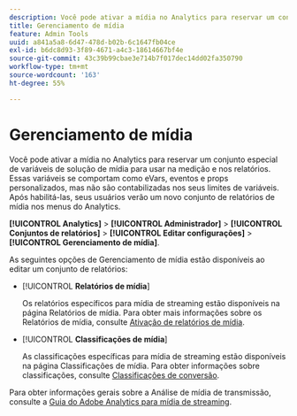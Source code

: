```yaml
---
description: Você pode ativar a mídia no Analytics para reservar um conjunto especial de variáveis de solução de mídia para usar na medição e nos relatórios.
title: Gerenciamento de mídia
feature: Admin Tools
uuid: a841a5a8-6d47-478d-b02b-6c1647fb04ce
exl-id: b6dc8d93-3f89-4671-a4c3-18614667bf4e
source-git-commit: 43c39b99cbae3e714b7f017dec14dd02fa350790
workflow-type: tm+mt
source-wordcount: '163'
ht-degree: 55%

---
```


# Gerenciamento de mídia

Você pode ativar a mídia no Analytics para reservar um conjunto especial de variáveis de solução de mídia para usar na medição e nos relatórios. Essas variáveis se comportam como eVars, eventos e props personalizados, mas não são contabilizadas nos seus limites de variáveis. Após habilitá-las, seus usuários verão um novo conjunto de relatórios de mídia nos menus do Analytics.

**[!UICONTROL Analytics]** > **[!UICONTROL Administrador]** > **[!UICONTROL Conjuntos de relatórios]** > **[!UICONTROL Editar configurações]** > **[!UICONTROL Gerenciamento de mídia]**.

As seguintes opções de Gerenciamento de mídia estão disponíveis ao editar um conjunto de relatórios:

* [!UICONTROL **Relatórios de mídia**]

  Os relatórios específicos para mídia de streaming estão disponíveis na página Relatórios de mídia. Para obter mais informações sobre os Relatórios de mídia, consulte [Ativação de relatórios de mídia](https://experienceleague.adobe.com/docs/media-analytics/using/media-reports/media-reports-enable.html).

* [!UICONTROL **Classificações de mídia**]

  As classificações específicas para mídia de streaming estão disponíveis na página Classificações de mídia. Para obter informações sobre classificações, consulte [Classificações de conversão](/help/admin/admin/c-manage-report-suites/c-edit-report-suites/conversion-var-admin/conversion-classifications.md).

Para obter informações gerais sobre a Análise de mídia de transmissão, consulte a [Guia do Adobe Analytics para mídia de streaming](https://experienceleague.adobe.com/docs/media-analytics/using/media-overview.html?lang=pt-BR).
